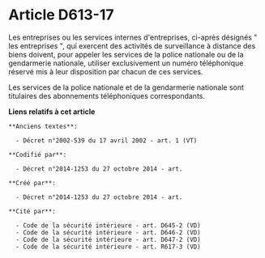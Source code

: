 # Article D613-17

Les entreprises ou les services internes d'entreprises, ci-après désignés " les entreprises ", qui exercent des activités de
surveillance à distance des biens doivent, pour appeler les services de la police nationale ou de la gendarmerie nationale,
utiliser exclusivement un numéro téléphonique réservé mis à leur disposition par chacun de ces services. 

Les services de la police nationale et de la gendarmerie nationale sont titulaires des abonnements téléphoniques
correspondants.

**Liens relatifs à cet article**

	**Anciens textes**:

	  - Décret n°2002-539 du 17 avril 2002 - art. 1 (VT)

	**Codifié par**:

	  - Décret n°2014-1253 du 27 octobre 2014 - art.

	**Créé par**:

	  - Décret n°2014-1253 du 27 octobre 2014 - art.

	**Cité par**:

	  - Code de la sécurité intérieure - art. D645-2 (VD)
	  - Code de la sécurité intérieure - art. D646-2 (VD)
	  - Code de la sécurité intérieure - art. D647-2 (VD)
	  - Code de la sécurité intérieure - art. R617-3 (VD)
